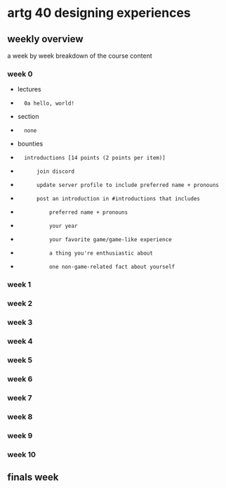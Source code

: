 # artg 40 designing experiences

## weekly overview
a week by week breakdown of the course content
### week 0
-   lectures
-       0a hello, world!
-   section
-       none
-   bounties
-       introductions [14 points (2 points per item)]
-           join discord
-           update server profile to include preferred name + pronouns
-           post an introduction in #introductions that includes
-               preferred name + pronouns
-               your year
-               your favorite game/game-like experience
-               a thing you're enthusiastic about
-               one non-game-related fact about yourself
### week 1

### week 2

### week 3

### week 4

### week 5

### week 6

### week 7

### week 8

### week 9

### week 10

## finals week